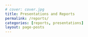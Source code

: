 ```yaml
---
# cover: cover.jpg
title: Presentations and Reports
permalink: /reports/
categories: [reports, presentations]
layout: page-posts
---
```


